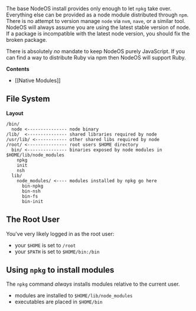 The base NodeOS install provides only enough to let `npkg` take over.
Everything else can be provided as a node module distributed through `npm`.
There is no attempt to version manage `node` via `nvm`, `nave`, or a similar tool.
NodeOS will always assume you are using the latest stable version of node.
If a package is incompatible with the latest node version, you should fix the broken package.

There is absolutely *no* mandate to keep NodeOS purely JavaScript.
If you can find a way to distribute Ruby via npm then NodeOS will support Ruby.

**Contents**
- [[Native Modules]]

## File System

**Layout**
```text
/bin/
  node <--------------- node binary
/lib/  <--------------- shared libraries required by node
/usr/lib/ <------------ other shared libs required by node
/root/ <--------------- root users $HOME directory
  bin/ <--------------- binaries exposed by node modules in $HOME/lib/node_modules
    npkg
    init
    nsh
  lib/
    node_modules/ <---- modules installed by npkg go here
      bin-npkg
      bin-nsh
      bin-fs
      bin-init
```

## The Root User

You've very likely logged in as the root user:

- your `$HOME` is set to `/root`
- your `$PATH` is set to `$HOME/bin:/bin`

## Using `npkg` to install modules

The `npkg` command *always* installs modules relative to the current user.

- modules are installed to `$HOME/lib/node_modules`
- executables are placed in `$HOME/bin`
